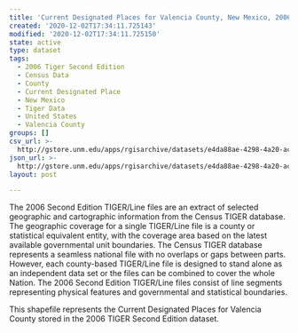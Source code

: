 ```yaml
---
title: 'Current Designated Places for Valencia County, New Mexico, 2006se TIGER'
created: '2020-12-02T17:34:11.725143'
modified: '2020-12-02T17:34:11.725150'
state: active
type: dataset
tags:
  - 2006 Tiger Second Edition
  - Census Data
  - County
  - Current Designated Place
  - New Mexico
  - Tiger Data
  - United States
  - Valencia County
groups: []
csv_url: >-
  http://gstore.unm.edu/apps/rgisarchive/datasets/e4da88ae-4298-4a20-ac4d-7f5649dd3b6b/tgr2006se_vale_placecu.derived.csv
json_url: >-
  http://gstore.unm.edu/apps/rgisarchive/datasets/e4da88ae-4298-4a20-ac4d-7f5649dd3b6b/tgr2006se_vale_placecu.derived.json
layout: post

---
```

The 2006 Second Edition TIGER/Line files are an extract of selected geographic and cartographic information from the Census TIGER database.  The geographic coverage for a single TIGER/Line file is a county or statistical equivalent entity, with the coverage area based on the latest available governmental unit boundaries. The Census TIGER database represents a seamless national file with no overlaps or gaps between parts.  However, each county-based TIGER/Line file is designed to stand alone as an independent data set or the files can be combined to cover the whole Nation.  The 2006 Second Edition  TIGER/Line files consist of line segments representing physical features and governmental and statistical boundaries.  

This shapefile represents the Current Designated Places for Valencia County stored in the 2006 TIGER Second Edition dataset.
